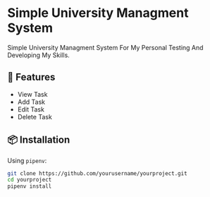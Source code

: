 # Simple University Managment System

Simple University Managment System For My Personal Testing And Developing My Skills.

## 🚀 Features

- View Task
- Add Task
- Edit Task
- Delete Task

## 📦 Installation

Using `pipenv`:

```bash
git clone https://github.com/yourusername/yourproject.git
cd yourproject
pipenv install
